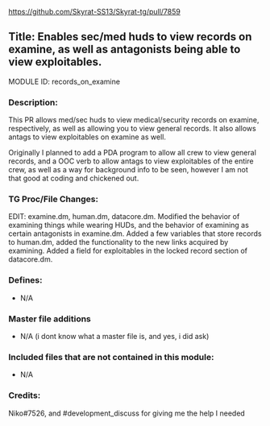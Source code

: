 https://github.com/Skyrat-SS13/Skyrat-tg/pull/7859

## Title: Enables sec/med huds to view records on examine, as well as antagonists being able to view exploitables.

MODULE ID: records_on_examine

### Description:

This PR allows med/sec huds to view medical/security records on examine, respectively, as well as allowing you to view general records. It
also allows antags to view exploitables on examine as well.

Originally I planned to add a PDA program to allow all crew to view general 
records, and a OOC verb to allow antags to view exploitables of the entire crew, as well as a way for background info to be seen, however
I am not that good at coding and chickened out.

### TG Proc/File Changes:

EDIT: examine.dm, human.dm, datacore.dm. Modified the behavior of examining things while wearing HUDs, and the behavior of examining as
certain antagonists in examine.dm. Added a few variables that store records to human.dm, added the functionality to the new links 
acquired by examining. Added a field for exploitables in the locked record section of datacore.dm.

### Defines:

- N/A

### Master file additions

- N/A (i dont know what a master file is, and yes, i did ask)

### Included files that are not contained in this module:

- N/A

### Credits:

Niko#7526, and #development_discuss for giving me the help I needed
